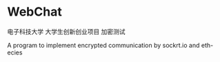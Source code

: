 # WebChat

电子科技大学 大学生创新创业项目 加密测试

A program to implement encrypted communication by sockrt.io and eth-ecies 

